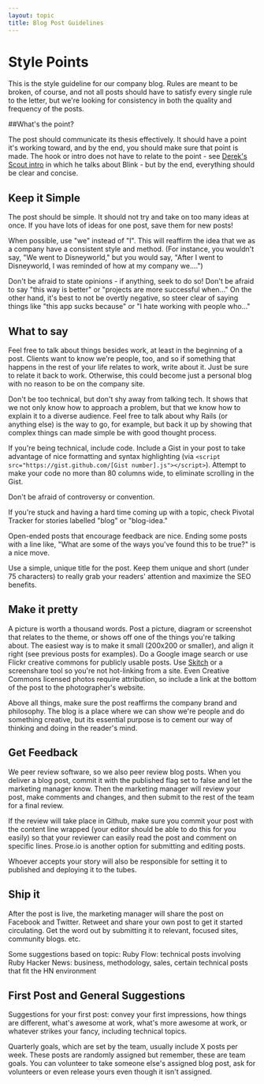 ```yaml
---
layout: topic
title: Blog Post Guidelines
---
```


Style Points
============

This is the style guideline for our company blog. Rules are meant to be broken,
of course, and not all posts should have to satisfy every single rule to the
letter, but we're looking for consistency in both the quality and frequency of the posts. 

##What's the point?

The post should communicate its thesis effectively. It should have a point it's working toward, and by the end, you should make sure that point is made. The hook or intro does not have to relate to the point - see [Derek's Scout
intro](http://highgroove.com/articles/2008/01/22/web-app-service-plan-subscriptions.html)
in which he talks about Blink - but by the end, everything should be clear and
concise.

## Keep it Simple

The post should be simple. It should not try and take on too many ideas at once.
If you have lots of ideas for one post, save them for new posts!

When possible, use "we" instead of "I". This will reaffirm the idea that we as a
company have a consistent style and method. (For instance, you wouldn't say, "We
went to Disneyworld," but you would say, "After I went to Disneyworld, I was
reminded of how at my company we....")

Don't be afraid to state opinions - if anything, seek to do so! Don't be afraid to say "this way is better" or "projects are more successful when..." On the other hand, it's best to not be overtly negative, so steer clear of saying things like "this app sucks because" or "I hate working with people who..."

## What to say

Feel free to talk about things besides work, at least in the beginning of a
post. Clients want to know we're people, too, and so if something that happens
in the rest of your life relates to work, write about it. Just be sure to relate
it back to work. Otherwise, this could become just a personal blog with no reason to be on the company site.

Don't be too technical, but don't shy away from talking tech. It shows that we not only know how to approach a problem, but that we know how to explain it to a diverse audience. Feel free to talk about why Rails (or anything else) is the way to go, for example, but back it up by showing that complex things can made simple be with good thought process.

If you're being technical, include code. Include a Gist in your post to take
advantage of nice formatting and syntax highlighting (via `<script
src="https://gist.github.com/[Gist number].js"></script>`). Attempt to make your
code no more than 80 columns wide, to eliminate scrolling in the Gist.

Don't be afraid of controversy or convention.

If you're stuck and having a hard time coming up with a topic, check  Pivotal Tracker for stories labelled "blog" or "blog-idea."

Open-ended posts that encourage feedback are nice. Ending some posts with a line like, "What are some of the ways you've found this to be true?" is a nice move.

Use a simple, unique title for the post. Keep them unique and short (under 75
characters) to really grab your readers' attention and maximize the SEO
benefits. 

## Make it pretty

A picture is worth a thousand words. Post a picture, diagram or
screenshot that relates to the theme, or shows off one of the things you're
talking about. The easiest way is to make it small (200x200 or smaller), and align
it right (see previous posts for examples). Do a Google image search or use
Flickr creative commons for publicly usable posts. Use
[Skitch](http://skitch.com/) or a screenshare tool so you're not hot-linking
from a site. Even Creative Commons licensed photos require attribution, so include a link
at the bottom of the post to the photographer's website.

Above all things, make sure the post reaffirms the company brand and
philosophy. The blog is a place where we can show we're people and do something
creative, but its essential purpose is to cement our way of thinking and doing
in the reader's mind.

## Get Feedback

We peer review software, so we also peer review blog posts. When you deliver a
blog post, commit it with the published flag set to false and let the marketing manager know. Then the marketing manager will review your post, make comments and changes, and then submit to the rest of the team for a final review. 

If the review will take place in Github, make sure you commit your post with the content line wrapped (your editor should be able to do this for you easily) so that your reviewer
can easily read the post and comment on specific lines. Prose.io is another option for submitting and editing posts.

Whoever accepts your story will also be responsible for setting it to
published and deploying it to the tubes.

## Ship it

After the post is live, the marketing manager will share the post on Facebook and Twitter. Retweet and share your own post to get
it started circulating. Get the word out by submitting it to relevant, focused
sites, community blogs. etc.

Some suggestions based on topic:
Ruby Flow: technical posts involving Ruby
Hacker News: business, methodology, sales, certain technical posts that fit the
HN environment

## First Post and General Suggestions

Suggestions for your first post: convey your first impressions, how things are
different, what's awesome at work, what's more awesome at work, or whatever
strikes your fancy, including technical topics. 

Quarterly goals, which are set by the team, usually include X posts per week.
These posts are randomly assigned but remember, these are team goals. You can
volunteer to take someone else's assigned blog post, ask for volunteers or even
release yours even though it isn't assigned.
